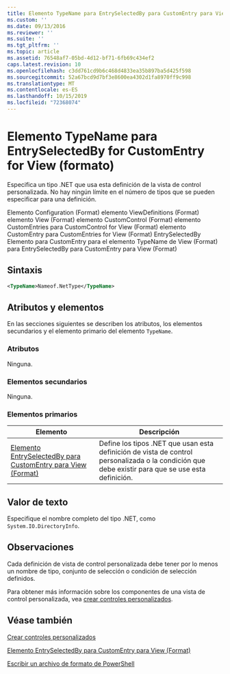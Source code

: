 ```yaml
---
title: Elemento TypeName para EntrySelectedBy para CustomEntry para View (Format) | Microsoft Docs
ms.custom: ''
ms.date: 09/13/2016
ms.reviewer: ''
ms.suite: ''
ms.tgt_pltfrm: ''
ms.topic: article
ms.assetid: 76548af7-05bd-4d12-bf71-6fb69c434ef2
caps.latest.revision: 10
ms.openlocfilehash: c3dd761cd9b6c468d4833ea35b897ba5d425f598
ms.sourcegitcommit: 52a67bcd9d7bf3e8600ea4302d1fa8970ff9c998
ms.translationtype: MT
ms.contentlocale: es-ES
ms.lasthandoff: 10/15/2019
ms.locfileid: "72368074"
---
```

# <a name="typename-element-for-entryselectedby-for-customentry-for-view-format"></a>Elemento TypeName para EntrySelectedBy for CustomEntry for View (formato)

Especifica un tipo .NET que usa esta definición de la vista de control personalizada. No hay ningún límite en el número de tipos que se pueden especificar para una definición.

Elemento Configuration (Format) elemento ViewDefinitions (Format) elemento View (Format) elemento CustomControl (Format) elemento CustomEntries para CustomControl for View (Format) elemento CustomEntry para CustomEntries for View (Format) EntrySelectedBy Elemento para CustomEntry para el elemento TypeName de View (Format) para EntrySelectedBy para CustomEntry para View (Format)

## <a name="syntax"></a>Sintaxis

```xml
<TypeName>Nameof.NetType</TypeName>
```

## <a name="attributes-and-elements"></a>Atributos y elementos

En las secciones siguientes se describen los atributos, los elementos secundarios y el elemento primario del elemento `TypeName`.

### <a name="attributes"></a>Atributos

Ninguna.

### <a name="child-elements"></a>Elementos secundarios

Ninguna.

### <a name="parent-elements"></a>Elementos primarios

|Elemento|Descripción|
|-------------|-----------------|
|[Elemento EntrySelectedBy para CustomEntry para View (Format)](./entryselectedby-element-for-customentry-for-customcontrol-for-view-format.md)|Define los tipos .NET que usan esta definición de vista de control personalizada o la condición que debe existir para que se use esta definición.|

## <a name="text-value"></a>Valor de texto

Especifique el nombre completo del tipo .NET, como `System.IO.DirectoryInfo`.

## <a name="remarks"></a>Observaciones

Cada definición de vista de control personalizada debe tener por lo menos un nombre de tipo, conjunto de selección o condición de selección definidos.

Para obtener más información sobre los componentes de una vista de control personalizada, vea [crear controles personalizados](./creating-custom-controls.md).

## <a name="see-also"></a>Véase también

[Crear controles personalizados](./creating-custom-controls.md)

[Elemento EntrySelectedBy para CustomEntry para View (Format)](./entryselectedby-element-for-customentry-for-customcontrol-for-view-format.md)

[Escribir un archivo de formato de PowerShell](./writing-a-powershell-formatting-file.md)
